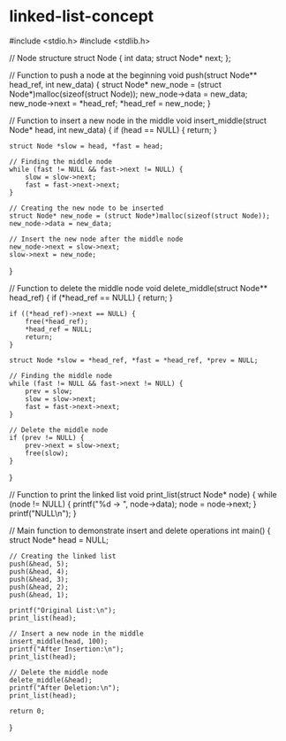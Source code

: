 # linked-list-concept


#include <stdio.h>
#include <stdlib.h>

// Node structure
struct Node {
    int data;
    struct Node* next;
};

// Function to push a node at the beginning
void push(struct Node** head_ref, int new_data) {
    struct Node* new_node = (struct Node*)malloc(sizeof(struct Node));
    new_node->data = new_data;
    new_node->next = *head_ref;
    *head_ref = new_node;
}

// Function to insert a new node in the middle
void insert_middle(struct Node* head, int new_data) {
    if (head == NULL) {
        return;
    }

    struct Node *slow = head, *fast = head;

    // Finding the middle node
    while (fast != NULL && fast->next != NULL) {
        slow = slow->next;
        fast = fast->next->next;
    }

    // Creating the new node to be inserted
    struct Node* new_node = (struct Node*)malloc(sizeof(struct Node));
    new_node->data = new_data;

    // Insert the new node after the middle node
    new_node->next = slow->next;
    slow->next = new_node;
}

// Function to delete the middle node
void delete_middle(struct Node** head_ref) {
    if (*head_ref == NULL) {
        return;
    }

    if ((*head_ref)->next == NULL) {
        free(*head_ref);
        *head_ref = NULL;
        return;
    }

    struct Node *slow = *head_ref, *fast = *head_ref, *prev = NULL;

    // Finding the middle node
    while (fast != NULL && fast->next != NULL) {
        prev = slow;
        slow = slow->next;
        fast = fast->next->next;
    }

    // Delete the middle node
    if (prev != NULL) {
        prev->next = slow->next;
        free(slow);
    }
}

// Function to print the linked list
void print_list(struct Node* node) {
    while (node != NULL) {
        printf("%d -> ", node->data);
        node = node->next;
    }
    printf("NULL\n");
}

// Main function to demonstrate insert and delete operations
int main() {
    struct Node* head = NULL;

    // Creating the linked list
    push(&head, 5);
    push(&head, 4);
    push(&head, 3);
    push(&head, 2);
    push(&head, 1);

    printf("Original List:\n");
    print_list(head);

    // Insert a new node in the middle
    insert_middle(head, 100);
    printf("After Insertion:\n");
    print_list(head);

    // Delete the middle node
    delete_middle(&head);
    printf("After Deletion:\n");
    print_list(head);

    return 0;
}
